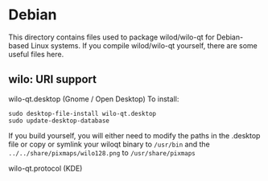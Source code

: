 
Debian
====================
This directory contains files used to package wilod/wilo-qt
for Debian-based Linux systems. If you compile wilod/wilo-qt yourself, there are some useful files here.

## wilo: URI support ##


wilo-qt.desktop  (Gnome / Open Desktop)
To install:

	sudo desktop-file-install wilo-qt.desktop
	sudo update-desktop-database

If you build yourself, you will either need to modify the paths in
the .desktop file or copy or symlink your wiloqt binary to `/usr/bin`
and the `../../share/pixmaps/wilo128.png` to `/usr/share/pixmaps`

wilo-qt.protocol (KDE)

